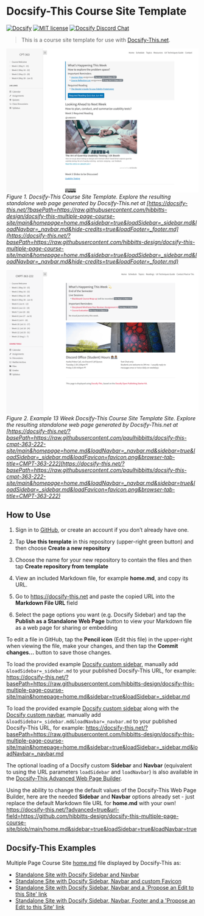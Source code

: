 # Docsify-This Course Site Template

[![Docsify](https://img.shields.io/npm/v/docsify?label=docsify)](https://docsify.js.org/)
[![MIT license](https://img.shields.io/badge/License-MIT-blue.svg)](https://github.com/hibbitts-design/docsify-open-course-starter-kit/blob/main/LICENSE)
<a href="https://discord.gg/zT8eS8ZG">
    <img src="https://img.shields.io/badge/chat-on%20discord-7289DA.svg" alt="Docsify Discord Chat" />
</a>

> This is a course site template for use with [Docsify-This.net](https://docsify-this.net/#/).

![ Docsify-This Course Site Template](screenshot.png)
_Figure 1. Docsify-This Course Site Template. Explore the resulting standalone web page generated by Docsify-This.net at [https://docsify-this.net/?basePath=https://raw.githubusercontent.com/hibbitts-design/docsify-this-multiple-page-course-site/main&homepage=home.md&sidebar=true&loadSidebar=_sidebar.md&loadNavbar=_navbar.md&hide-credits=true&loadFooter=_footer.md](https://docsify-this.net/?basePath=https://raw.githubusercontent.com/hibbitts-design/docsify-this-multiple-page-course-site/main&homepage=home.md&sidebar=true&loadSidebar=_sidebar.md&loadNavbar=_navbar.md&hide-credits=true&loadFooter=_footer.md)_

![ Example 13 Week Docsify-This Course Site Template Site](screenshot-2.png)
_Figure 2. Example 13 Week Docsify-This Course Site Template Site. Explore the resulting standalone web page generated by Docsify-This.net at [https://docsify-this.net/?basePath=https://raw.githubusercontent.com/paulhibbitts/docsify-this-cmpt-363-222-site/main&homepage=home.md&loadNavbar=_navbar.md&sidebar=true&loadSidebar=_sidebar.md&loadFavicon=favicon.png&browser-tab-title=CMPT-363-222](https://docsify-this.net/?basePath=https://raw.githubusercontent.com/paulhibbitts/docsify-this-cmpt-363-222-site/main&homepage=home.md&loadNavbar=_navbar.md&sidebar=true&loadSidebar=_sidebar.md&loadFavicon=favicon.png&browser-tab-title=CMPT-363-222)_

How to Use
---

1. Sign in to [GitHub](https://github.com), or create an account if you don’t already have one.

2. Tap **Use this template** in this repository (upper-right green button) and then choose **Create a new repository**

3. Choose the name for your new repository to contain the files and then tap **Create repository from template**

4. View an included Markdown file, for example **home.md**, and copy its URL.

5. Go to https://docsify-this.net and paste the copied URL into the **Markdown File URL** field

6. Select the page options you want (e.g. Docsify Sidebar) and tap the **Publish as a Standalone Web Page** button to view your Markdown file as a web page for sharing or embedding

To edit a file in GitHub, tap the **Pencil icon** (Edit this file) in the upper-right when viewing the file, make your changes, and then tap the **Commit changes...** button to save those changes.  

To load the provided example [Docsify custom sidebar](https://docsify.js.org/#/more-pages?id=sidebar), manually add `&loadSidebar=_sidebar.md` to your published Docsify-This URL, for example:
https://docsify-this.net/?basePath=https://raw.githubusercontent.com/hibbitts-design/docsify-this-multiple-page-course-site/main&homepage=home.md&sidebar=true&loadSidebar=_sidebar.md

To load the provided example [Docsify custom sidebar](https://docsify.js.org/#/more-pages?id=sidebar) along with the [Docsify custom navbar](https://docsify.js.org/#/custom-navbar?id=custom-navbar), manually add `&loadSidebar=_sidebar.md&loadNavbar=_navbar.md` to your published Docsify-This URL, for example:
https://docsify-this.net/?basePath=https://raw.githubusercontent.com/hibbitts-design/docsify-this-multiple-page-course-site/main&homepage=home.md&sidebar=true&loadSidebar=_sidebar.md&loadNavbar=_navbar.md

The optional loading of a Docsify custom **Sidebar** and **Navbar** (equivalent to using the URL parameters `loadSidebar` and `loadNavbar`) is also available in the [Docsify-This Advanced Web Page Builder](https://docsify-this.net/?advanced=true).  

Using the ability to change the default values of the Docsify-This Web Page Builder, here are the needed **Sidebar** and **Navbar** options already set - just replace the default Markdown file URL for **home.md** with your own! https://docsify-this.net/?advanced=true&url-field=https://github.com/hibbitts-design/docsify-this-multiple-page-course-site/blob/main/home.md&sidebar=true&loadSidebar=true&loadNavbar=true

Docsify-This Examples
---

Multiple Page Course Site [home.md](https://github.com/hibbitts-design/docsify-this-multiple-page-course-site/blob/main/home.md) file displayed by Docsify-This as: 
* [Standalone Site with Docsify Sidebar and Navbar](https://docsify-this.net/?basePath=https://raw.githubusercontent.com/hibbitts-design/docsify-this-multiple-page-course-site/main&homepage=home.md&sidebar=true&loadSidebar=_sidebar.md&loadNavbar=_navbar.md&hide-credits=true&browser-tab-title=CPT-363 "Docsify-This Multiple Page Course Site - Standalone Site with Docsify Sidebar and Navbar")  
* [Standalone Site with Docsify Sidebar, Navbar and custom Favicon](https://docsify-this.net/?basePath=https://raw.githubusercontent.com/hibbitts-design/docsify-this-multiple-page-course-site/main&homepage=home.md&sidebar=true&loadSidebar=_sidebar.md&loadNavbar=_navbar.md&loadFavicon=favicon.png&hide-credits=true&browser-tab-title=CPT-363 "Docsify-This Multiple Page Course Site - Standalone Site with Docsify Sidebar, Navbar and custom Favicon")  
* [Standalone Site with Docsify Sidebar, Navbar and a 'Propose an Edit to this Site' link](https://docsify-this.net/?basePath=https://raw.githubusercontent.com/hibbitts-design/docsify-this-multiple-page-course-site/main&homepage=home.md&edit-link=https://github.com/hibbitts-design/docsify-this-multiple-page-course-site/blob/main&edit-link-text=Propose%20an%20Edit%20to%20this%20Site&sidebar=true&loadSidebar=_sidebar.md&loadNavbar=_navbar.md&hide-credits=true&browser-tab-title=CPT-363 "Docsify-This Multiple Page Course Site - Standalone Site with Docsify Sidebar, Navbar and a 'Propose an Edit to this Site' link")
* [Standalone Site with Docsify Sidebar, Navbar, Footer and a 'Propose an Edit to this Site' link](https://docsify-this.net/?basePath=https://raw.githubusercontent.com/hibbitts-design/docsify-this-multiple-page-course-site/main&homepage=home.md&edit-link=https://github.com/hibbitts-design/docsify-this-multiple-page-course-site/blob/main&edit-link-text=Propose%20an%20Edit%20to%20this%20Site&sidebar=true&loadSidebar=_sidebar.md&loadNavbar=_navbar.md&hide-credits=true&loadFooter=_footer.md&browser-tab-title=CPT-363 "Docsify-This Multiple Page Course Site - Standalone Site with Docsify Sidebar, Navbar, Footer and a 'Propose an Edit to this Site' link")
